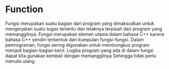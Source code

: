 # Function

Fungsi merupakan suatu bagian dari program yang dimaksudkan untuk mengerjakan
suatu tugas tertentu dan letaknya terpisah dari program yang
memanggilnya. Fungsi merupakan elemen utama dalam bahasa
C++ karena bahasa C++ sendiri terbentuk dari kumpulan fungsi-fungsi. Dalam
pemrograman, fungsi sering digunakan untuk membungkus program menjadi
bagian-bagian kecil. Logika program yang ada di dalam fungsi dapat kita gunakan
kembali dengan memanggilnya Sehingga tidak perlu menulis ulang.
